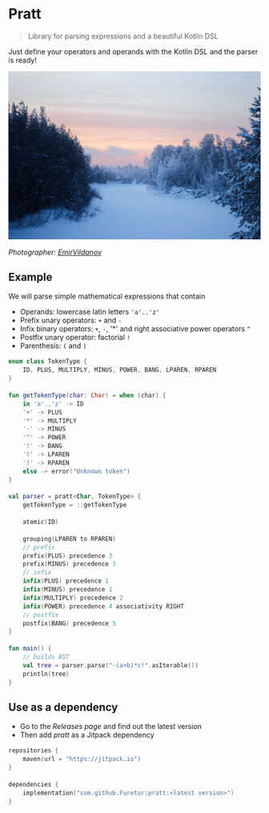# Pratt

> Library for parsing expressions and a beautiful Kotlin DSL

Just define your operators and operands with the Kotlin DSL and the parser is ready!

![Dawn and trees](img/dawn_and_trees.jpg)

*Photographer: [EmirVildanov](https://github.com/EmirVildanov)*

## Example

We will parse simple mathematical expressions that contain

* Operands: lowercase latin letters `'a'..'z'`
* Prefix unary operators: `+` and `-`
* Infix binary operators: `+`, `-`, '*' and right associative power operators `^`
* Postfix unary operator: factorial `!`
* Parenthesis: `(` and `)`

```kotlin
enum class TokenType {
    ID, PLUS, MULTIPLY, MINUS, POWER, BANG, LPAREN, RPAREN
}

fun getTokenType(char: Char) = when (char) {
    in 'a'..'z' -> ID
    '+' -> PLUS
    '*' -> MULTIPLY
    '-' -> MINUS
    '^' -> POWER
    '!' -> BANG
    '(' -> LPAREN
    ')' -> RPAREN
    else -> error("Unknown token")
}

val parser = pratt<Char, TokenType> {
    getTokenType = ::getTokenType

    atomic(ID)

    grouping(LPAREN to RPAREN)
    // prefix
    prefix(PLUS) precedence 3
    prefix(MINUS) precedence 3
    // infix
    infix(PLUS) precedence 1
    infix(MINUS) precedence 1
    infix(MULTIPLY) precedence 2
    infix(POWER) precedence 4 associativity RIGHT
    // postfix
    postfix(BANG) precedence 5
}

fun main() {
    // builds AST
    val tree = parser.parse("-(a+b)*c!".asIterable())
    println(tree)
}
```

## Use as a dependency

* Go to the _Releases page_ and find out the latest version
* Then add _pratt_ as a Jitpack dependency

```kotlin
repositories {
    maven(url = "https://jitpack.io")
}

dependencies {
    implementation("com.github.Furetur:pratt:<latest version>")
}
```
